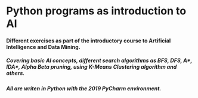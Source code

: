 # Python programs as introduction to AI

#### Different exercises as part of the introductory course to Artificial Intelligence and Data Mining.
##### Covering basic AI concepts, different search algorithms as BFS, DFS, A*, IDA*, Alpha Beta pruning, using K-Means Clustering algorithm and others.
##### All are writen in Python with the 2019 PyCharm environment. 
